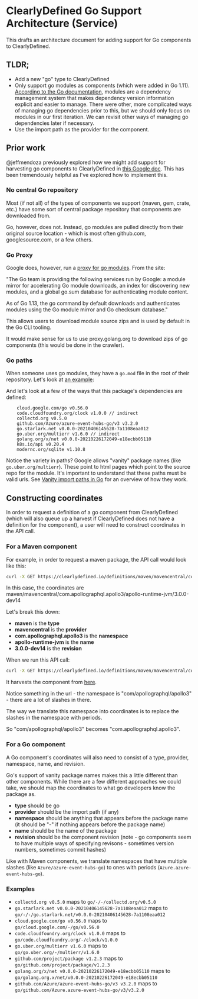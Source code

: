 # ClearlyDefined Go Support Architecture (Service)

This drafts an architecture document for adding support for Go components to ClearlyDefined.

## TLDR;

* Add a new "go" type to ClearlyDefined
* Only support go modules as components (which were added in Go 1.11). [According to the Go documentation](https://blog.golang.org/using-go-modules), modules are a dependency management system that makes dependency version information explicit and easier to manage. There were other, more complicated ways of managing go dependencies prior to this, but we should only focus on modules in our first iteration. We can revisit other ways of managing go dependencies later if necessary.
* Use the import path as the provider for the component. 

## Prior work

@jeffmendoza previously explored how we might add support for harvesting go components to ClearlyDefined in [this Google doc](https://docs.google.com/document/d/1T2WQ_yy3k8XIHw8oMPxz9mG4ys-SVmZ65CnJLhI2geA/edit#heading=h.gjdgxs). This has been tremendously helpful as I've explored how to implement this.

### No central Go repository

Most (if not all) of the types of components we support (maven, gem, crate, etc.) have some sort of central package repository that components are downloaded from.

Go, however, does not. Instead, go modules are pulled directly from their original source location - which is most often github.com, googlesource.com, or a few others.

### Go Proxy

Google does, however, run a [proxy for go modules](https://proxy.golang.org/). From the site:

"The Go team is providing the following services run by Google: a module mirror for accelerating Go module downloads, an index for discovering new modules, and a global go.sum database for authenticating module content.

As of Go 1.13, the go command by default downloads and authenticates modules using the Go module mirror and Go checksum database."

This allows users to download module source zips and is used by default in the Go CLI tooling.

It would make sense for us to use proxy.golang.org to download zips of go components (this would be done in the crawler).

### Go paths

When someone uses go modules, they have a `go.mod` file in the root of their repository. Let's look at [an example](https://github.com/influxdata/telegraf/blob/v1.19.1/go.mod):

And let's look at a few of the ways that this package's dependencies are defined:

```
	cloud.google.com/go v0.56.0
	code.cloudfoundry.org/clock v1.0.0 // indirect
	collectd.org v0.5.0
	github.com/Azure/azure-event-hubs-go/v3 v3.2.0
	go.starlark.net v0.0.0-20210406145628-7a1108eaa012
	go.uber.org/multierr v1.6.0 // indirect
	golang.org/x/net v0.0.0-20210226172049-e18ecbb05110
	k8s.io/api v0.20.4
	modernc.org/sqlite v1.10.8
```

Notice the variety in paths? Google allows "vanity" package names (like `go.uber.org/multierr`). These point to html pages which point to the source repo for the module. It's important to understand that these paths must be valid urls. See [Vanity import paths in Go](https://sagikazarmark.hu/blog/vanity-import-paths-in-go/) for an overview of how they work.

## Constructing coordinates

In order to request a definition of a go component from ClearlyDefined (which will also queue up a harvest if ClearlyDefined does not have a definition for the component), a user will need to construct coordinates in the API call.

### For a Maven component

For example, in order to request a maven package, the API call would look like this:

```bash
curl -X GET https://clearlydefined.io/definitions/maven/mavencentral/com.apollographql.apollo3/apollo-runtime-jvm/3.0.0-dev14" -H "accept: */*"
```

In this case, the coordinates are maven/mavencentral/com.apollographql.apollo3/apollo-runtime-jvm/3.0.0-dev14

Let's break this down:
* **maven** is the **type** 
* **mavencentral** is the **provider**
* **com.apollographql.apollo3** is the **namespace**
* **apollo-runtime-jvm** is the **name**
* **3.0.0-dev14** is the **revision**

When we run this API call:

```bash
curl -X GET https://clearlydefined.io/definitions/maven/mavencentral/com.apollographql.apollo3/apollo-runtime-jvm/3.0.0-dev14" -H "accept: */*"
```

It harvests the component from [here](https://repo1.maven.org/maven2/com/apollographql/apollo3/apollo-runtime-jvm/3.0.0-dev14/).

Notice something in the url - the namespace is "com/apollographql/apollo3" - there are a lot of slashes in there. 

The way we translate this namespace into coordinates is to replace the slashes in the namespace with periods.

So "com/apollographql/apollo3" becomes "com.apollographql.apollo3".

### For a Go component

A Go component's coordinates will also need to consist of a type, provider, namespace, name, and revision.

Go's support of vanity package names makes this a little different than other components. While there are a few different approaches we could take, we should map the coordinates to what go developers know the package as.

* **type** should be go
* **provider** should be the import path (if any)
* **namespace** should be anything that appears before the package name (it should be "-" if nothing appears before the package name)
* **name** should be the name of the package
* **revision** should be the component revision (note - go components seem to have multiple ways of specifying revisons - sometimes version numbers, sometimes commit hashes)

Like with Maven components, we translate namespaces that have multiple slashes (like `Azure/azure-event-hubs-go`) to ones with periods (`Azure.azure-event-hubs-go`).

### Examples 

* `collectd.org v0.5.0` maps to `go/-/-/collectd.org/v0.5.0`
* `go.starlark.net v0.0.0-20210406145628-7a1108eaa012` maps to `go/-/-/go.starlark.net/v0.0.0-20210406145628-7a1108eaa012`
* `cloud.google.com/go v0.56.0` maps to `go/cloud.google.com/-/go/v0.56.0`
* `code.cloudfoundry.org/clock v1.0.0` maps to `go/code.cloudfoundry.org/-/clock/v1.0.0`
* `go.uber.org/multierr v1.6.0` maps to `go/go.uber.org/-/multierr/v1.6.0`
* `github.com/project/package v1.2.3` maps to `go/github.com/project/package/v1.2.3`
* `golang.org/x/net v0.0.0-20210226172049-e18ecbb05110` maps to `go/golang.org.x/net/v0.0.0-20210226172049-e18ecbb05110`
* `github.com/Azure/azure-event-hubs-go/v3 v3.2.0` maps to `go/github.com/Azure.azure-event-hubs-go/v3/v3.2.0`

